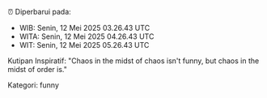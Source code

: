 ⏰ Diperbarui pada:
- WIB: Senin, 12 Mei 2025 03.26.43 UTC
- WITA: Senin, 12 Mei 2025 04.26.43 UTC
- WIT: Senin, 12 Mei 2025 05.26.43 UTC

Kutipan Inspiratif:
"Chaos in the midst of chaos isn't funny, but chaos in the midst of order is."


Kategori: funny


